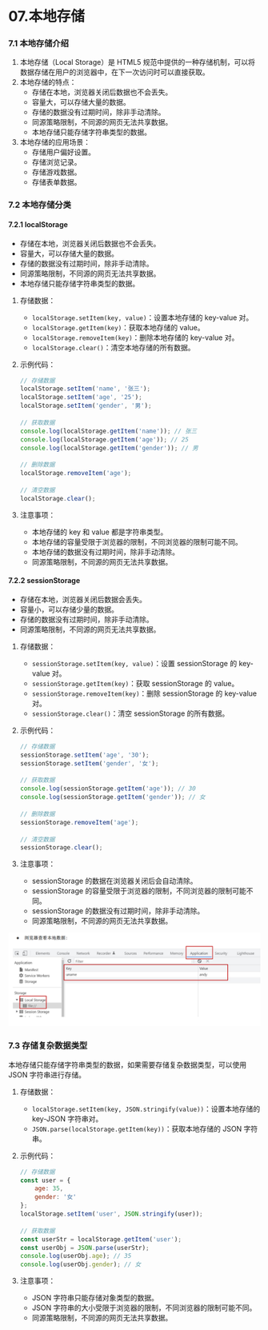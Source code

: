 # 07.本地存储

### 7.1 本地存储介绍

1. 本地存储（Local Storage）是 HTML5 规范中提供的一种存储机制，可以将数据存储在用户的浏览器中，在下一次访问时可以直接获取。
2. 本地存储的特点：
   - 存储在本地，浏览器关闭后数据也不会丢失。
   - 容量大，可以存储大量的数据。
   - 存储的数据没有过期时间，除非手动清除。
   - 同源策略限制，不同源的网页无法共享数据。
   - 本地存储只能存储字符串类型的数据。
3. 本地存储的应用场景：
   - 存储用户偏好设置。
   - 存储浏览记录。
   - 存储游戏数据。
   - 存储表单数据。

### 7.2 本地存储分类

#### 7.2.1 localStorage

- 存储在本地，浏览器关闭后数据也不会丢失。
- 容量大，可以存储大量的数据。
- 存储的数据没有过期时间，除非手动清除。
- 同源策略限制，不同源的网页无法共享数据。
- 本地存储只能存储字符串类型的数据。

1. 存储数据：
   - `localStorage.setItem(key, value)`：设置本地存储的 key-value 对。
   - `localStorage.getItem(key)`：获取本地存储的 value。
   - `localStorage.removeItem(key)`：删除本地存储的 key-value 对。
   - `localStorage.clear()`：清空本地存储的所有数据。
2. 示例代码：

   ```javascript
   // 存储数据
   localStorage.setItem('name', '张三');
   localStorage.setItem('age', '25');
   localStorage.setItem('gender', '男');

   // 获取数据
   console.log(localStorage.getItem('name')); // 张三
   console.log(localStorage.getItem('age')); // 25
   console.log(localStorage.getItem('gender')); // 男

   // 删除数据
   localStorage.removeItem('age');

   // 清空数据
   localStorage.clear();
   ```

3. 注意事项：
   - 本地存储的 key 和 value 都是字符串类型。
   - 本地存储的容量受限于浏览器的限制，不同浏览器的限制可能不同。
   - 本地存储的数据没有过期时间，除非手动清除。
   - 同源策略限制，不同源的网页无法共享数据。

#### 7.2.2 sessionStorage

- 存储在本地，浏览器关闭后数据会丢失。
- 容量小，可以存储少量的数据。
- 存储的数据没有过期时间，除非手动清除。
- 同源策略限制，不同源的网页无法共享数据。

1. 存储数据：
   - `sessionStorage.setItem(key, value)`：设置 sessionStorage 的 key-value 对。
   - `sessionStorage.getItem(key)`：获取 sessionStorage 的 value。
   - `sessionStorage.removeItem(key)`：删除 sessionStorage 的 key-value 对。
   - `sessionStorage.clear()`：清空 sessionStorage 的所有数据。
2. 示例代码：

   ```javascript
   // 存储数据
   sessionStorage.setItem('age', '30');
   sessionStorage.setItem('gender', '女');

   // 获取数据
   console.log(sessionStorage.getItem('age')); // 30
   console.log(sessionStorage.getItem('gender')); // 女

   // 删除数据
   sessionStorage.removeItem('age');

   // 清空数据
   sessionStorage.clear();
   ```

3. 注意事项：
   - sessionStorage 的数据在浏览器关闭后会自动清除。
   - sessionStorage 的容量受限于浏览器的限制，不同浏览器的限制可能不同。
   - sessionStorage 的数据没有过期时间，除非手动清除。
   - 同源策略限制，不同源的网页无法共享数据。

![alt text](image-4.png)

### 7.3 存储复杂数据类型

本地存储只能存储字符串类型的数据，如果需要存储复杂数据类型，可以使用 JSON 字符串进行存储。

1. 存储数据：
   - `localStorage.setItem(key, JSON.stringify(value))`：设置本地存储的 key-JSON 字符串对。
   - `JSON.parse(localStorage.getItem(key))`：获取本地存储的 JSON 字符串。
2. 示例代码：

   ```javascript
   // 存储数据
   const user = {
       age: 35,
       gender: '女'
   };
   localStorage.setItem('user', JSON.stringify(user));

   // 获取数据
   const userStr = localStorage.getItem('user');
   const userObj = JSON.parse(userStr);
   console.log(userObj.age); // 35
   console.log(userObj.gender); // 女
   ```

3. 注意事项：
   - JSON 字符串只能存储对象类型的数据。
   - JSON 字符串的大小受限于浏览器的限制，不同浏览器的限制可能不同。
   - 同源策略限制，不同源的网页无法共享数据。